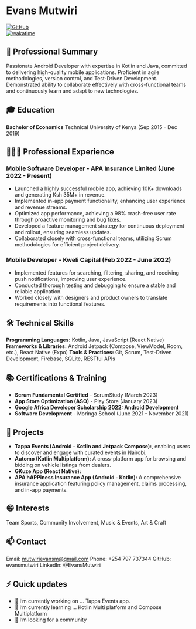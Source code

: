# Evans Mutwiri
[![GitHub](https://img.shields.io/badge/github-%23121011.svg?style=for-the-badge&logo=github&logoColor=white)](https://beeazy.github.io/)\
  [![wakatime](https://wakatime.com/badge/user/7fbc5a3c-d96d-4abf-b59f-2945fcfc37c0.svg)](https://wakatime.com/@7fbc5a3c-d96d-4abf-b59f-2945fcfc37c0)

## 🧢 Professional Summary
Passionate Android Developer with expertise in Kotlin and Java, committed to delivering high-quality mobile applications. Proficient in agile methodologies, version control, and Test-Driven Development. Demonstrated ability to collaborate effectively with cross-functional teams and continuously learn and adapt to new technologies.

## 🎓 Education
**Bachelor of Economics**
Technical University of Kenya (Sep 2015 - Dec 2019)

## 👨🏽‍💻 Professional Experience

### Mobile Software Developer - APA Insurance Limited (June 2022 - Present)

- Launched a highly successful mobile app, achieving 10K+ downloads and generating Ksh 35M+ in revenue.
- Implemented in-app payment functionality, enhancing user experience and revenue streams.
- Optimized app performance, achieving a 98% crash-free user rate through proactive monitoring and bug fixes.
- Developed a feature management strategy for continuous deployment and rollout, ensuring seamless updates.
- Collaborated closely with cross-functional teams, utilizing Scrum methodologies for efficient project delivery.

### Mobile Developer - Kweli Capital (Feb 2022 - June 2022)
- Implemented features for searching, filtering, sharing, and receiving push notifications, improving user experience.
- Conducted thorough testing and debugging to ensure a stable and reliable application.
- Worked closely with designers and product owners to translate requirements into functional features.

## 🛠 Technical Skills

**Programming Languages:** Kotlin, Java, JavaScript (React Native)
**Frameworks & Libraries:** Android Jetpack (Compose, ViewModel, Room, etc.), React Native (Expo)
**Tools & Practices:** Git, Scrum, Test-Driven Development, Firebase, SQLite, RESTful APIs

## 📚 Certifications & Training

- **Scrum Fundamental Certified** - ScrumStudy (March 2023)
- **App Store Optimization (ASO)** - Play Store (January 2023)
- **Google Africa Developer Scholarship 2022: Android Development**
- **Software Development** - Moringa School (June 2021 - November 2021)

## 🦺 Projects

- **Tappa Events (Android - Kotlin and Jetpack Compose):**, enabling users to discover and engage with curated events in Nairobi.
- **Automo (Kotlin Multiplatform):** A cross-platform app for browsing and bidding on vehicle listings from dealers.
- **GKuze App (React Native):**
- **APA hAPPiness Insurance App (Android - Kotlin):** A comprehensive insurance application featuring policy management, claims processing, and in-app payments.

## 😄 Interests
Team Sports, Community Involvement, Music & Events, Art & Craft

## 📫 Contact
Email: mutwirievansm@gmail.com
Phone: +254 797 737344
GitHub: evansmutwiri
LinkedIn: @EvansMutwiri

## ⚡ Quick updates

- 🔭 I’m currently working on ... Tappa Events app.
- 🌱 I’m currently learning ...  Kotlin Multi platform and Compose Multiplatform
- 🤔 I’m looking for a community

<!-- ![Android Studio](https://img.shields.io/badge/Android%20Studio-3DDC84.svg?style=for-the-badge&logo=android-studio&logoColor=white)\
![IntelliJ IDEA](https://img.shields.io/badge/IntelliJIDEA-000000.svg?style=for-the-badge&logo=intellij-idea&logoColor=white)\
![Xcode](https://img.shields.io/badge/Xcode-007ACC?style=for-the-badge&logo=Xcode&logoColor=white)\
![Dart](https://img.shields.io/badge/dart-%230175C2.svg?style=for-the-badge&logo=dart&logoColor=white)\
![Kotlin](https://img.shields.io/badge/kotlin-%237F52FF.svg?style=for-the-badge&logo=kotlin&logoColor=white)\
![Android](https://img.shields.io/badge/Android-3DDC84?style=for-the-badge&logo=android&logoColor=white)\
![iOS](https://img.shields.io/badge/iOS-000000?style=for-the-badge&logo=ios&logoColor=white)\
![Gradle](https://img.shields.io/badge/Gradle-02303A.svg?style=for-the-badge&logo=Gradle&logoColor=white)\
![Play Store](https://img.shields.io/badge/Google_Play-414141?style=for-the-badge&logo=google-play&logoColor=white)\


**beeazy/beeazy** is a ✨ _special_ ✨ repository because its `README.md` (this file) appears on your GitHub profile.

Here are some ideas to get you started:


- 🌱 I’m currently learning ...
- 👯 I’m looking to collaborate on ...
- 🤔 I’m looking for help with ...
- 💬 Ask me about ...
- 📫 How to reach me: ...
- 😄 Pronouns: ...
- ⚡ Fun fact: ...
-->
